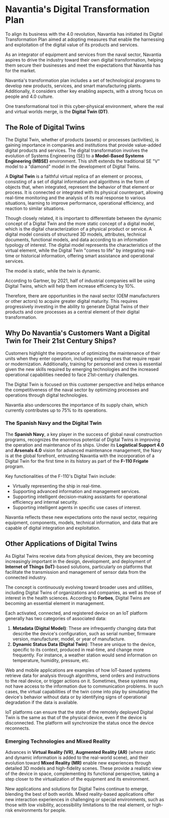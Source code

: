 # Navantia's Digital Transformation Plan

To align its business with the 4.0 revolution, Navantia has initiated its Digital Transformation Plan aimed at adopting measures that enable the harnessing and exploitation of the digital value of its products and services.

As an integrator of equipment and services from the naval sector, Navantia aspires to drive the industry toward their own digital transformation, helping them secure their businesses and meet the expectations that Navantia has for the market.

Navantia's transformation plan includes a set of technological programs to develop new products, services, and smart manufacturing plants. Additionally, it considers other key enabling aspects, with a strong focus on people and 4.0 culture.

One transformational tool in this cyber-physical environment, where the real and virtual worlds merge, is the **Digital Twin (DT)**. 

## The Role of Digital Twins

The Digital Twin, whether of products (assets) or processes (activities), is gaining importance in companies and institutions that provide value-added digital products and services. The digital transformation involves the evolution of Systems Engineering (SE) to a **Model-Based Systems Engineering (MBSE)** environment. This shift extends the traditional SE "V" model to a "diamond" model in the development of Digital Twins.

A **Digital Twin** is a faithful virtual replica of an element or process, consisting of a set of digital information and algorithms in the form of objects that, when integrated, represent the behavior of that element or process. It is connected or integrated with its physical counterpart, allowing real-time monitoring and the analysis of its real response to various situations, learning to improve performance, operational efficiency, and reaction to similar situations.

Though closely related, it is important to differentiate between the dynamic concept of a Digital Twin and the more static concept of a digital model, which is the digital characterization of a physical product or service. A digital model consists of structured 3D models, attributes, technical documents, functional models, and data according to an information typology of interest. The digital model represents the characteristics of the virtual element, while the Digital Twin "comes to life" by integrating real-time or historical information, offering smart assistance and operational services. 

The model is static, while the twin is dynamic.

According to Gartner, by 2021, half of industrial companies will be using Digital Twins, which will help them increase efficiency by 10%. 

Therefore, there are opportunities in the naval sector (OEM manufacturers or other actors) to acquire greater digital maturity. This requires progressively investing in the ability to generate Digital Twins of their products and core processes as a central element of their digital transformation.

## Why Do Navantia's Customers Want a Digital Twin for Their 21st Century Ships?

Customers highlight the importance of optimizing the maintenance of their units when they enter operation, including existing ones that require repair or modernization. Additionally, training for personnel and crews is essential given the new skills required by emerging technologies and the increased operational capabilities needed to face 21st-century challenges.

The Digital Twin is focused on this customer perspective and helps enhance the competitiveness of the naval sector by optimizing processes and operations through digital technologies.

Navantia also underscores the importance of its supply chain, which currently contributes up to 75% to its operations.

### The Spanish Navy and the Digital Twin

The **Spanish Navy**, a key player in the success of global naval construction programs, recognizes the enormous potential of Digital Twins in improving the operation and maintenance of its ships. Under its **Logistical Support 4.0** and **Arsenals 4.0** vision for advanced maintenance management, the Navy is at the global forefront, entrusting Navantia with the incorporation of a Digital Twin for the first time in its history as part of the **F-110 Frigate** program.

Key functionalities of the F-110's Digital Twin include:
- Virtually representing the ship in real-time.
- Supporting advanced information and management services.
- Supporting intelligent decision-making assistants for operational efficiency and internal security.
- Supporting intelligent agents in specific use cases of interest.

Navantia reflects these new expectations onto the naval sector, requiring equipment, components, models, technical information, and data that are capable of digital integration and exploitation.

## Other Applications of Digital Twins

As Digital Twins receive data from physical devices, they are becoming increasingly important in the design, development, and deployment of **Internet of Things (IoT)**-based solutions, particularly on platforms that facilitate the transmission and management of sensor data from the connected industry.

The concept is continuously evolving toward broader uses and utilities, including Digital Twins of organizations and companies, as well as those of interest in the health sciences. According to **Forbes**, Digital Twins are becoming an essential element in management.

Each activated, connected, and registered device on an IoT platform generally has two categories of associated data:
1. **Metadata (Digital Model)**: These are infrequently changing data that describe the device's configuration, such as serial number, firmware version, manufacturer, model, or year of manufacture.
2. **Dynamic Status Data (Digital Twin)**: These are unique to the device, specific to its context, produced in real-time, and change more frequently. For instance, a weather station would send information on temperature, humidity, pressure, etc.

Web and mobile applications are examples of how IoT-based systems retrieve data for analysis through algorithms, send orders and instructions to the real device, or trigger actions on it. Sometimes, these systems may not have access to the information due to communication problems. In such cases, the virtual capabilities of the twin come into play by simulating the device's behavior without data or by identifying signs of operational degradation if the data is available.

IoT platforms can ensure that the state of the remotely deployed Digital Twin is the same as that of the physical device, even if the device is disconnected. The platform will synchronize the status once the device reconnects.

### Emerging Technologies and Mixed Reality

Advances in **Virtual Reality (VR)**, **Augmented Reality (AR)** (where static and dynamic information is added to the real-world scene), and their evolution toward **Mixed Reality (MR)** enable new experiences through detailed 3D models and high-fidelity scenes. These provide a realistic view of the device in space, complementing its functional perspective, taking a step closer to the virtualization of the equipment and its environment.

New applications and solutions for Digital Twins continue to emerge, blending the best of both worlds. Mixed reality-based applications offer new interaction experiences in challenging or special environments, such as those with low visibility, accessibility limitations to the real element, or high-risk environments for people.
